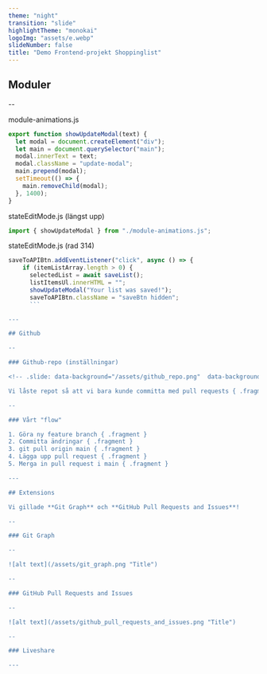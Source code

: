 ```yaml
---
theme: "night"
transition: "slide"
highlightTheme: "monokai"
logoImg: "assets/e.webp"
slideNumber: false
title: "Demo Frontend-projekt Shoppinglist"
---
```


## Moduler

--

module-animations.js

```js
export function showUpdateModal(text) {
  let modal = document.createElement("div");
  let main = document.querySelector("main");
  modal.innerText = text;
  modal.className = "update-modal";
  main.prepend(modal);
  setTimeout(() => {
    main.removeChild(modal);
  }, 1400);
}
```

stateEditMode.js (längst upp)

```js
import { showUpdateModal } from "./module-animations.js";
```

stateEditMode.js (rad 314)

```js
saveToAPIBtn.addEventListener("click", async () => {
    if (itemListArray.length > 0) {
      selectedList = await saveList();
      listItemsUl.innerHTML = "";
      showUpdateModal("Your list was saved!");
      saveToAPIBtn.className = "saveBtn hidden";
      ```

---

## Github

--

### Github-repo (inställningar)

<!-- .slide: data-background="/assets/github_repo.png"  data-background-opacity=0.1 -->

Vi låste repot så att vi bara kunde committa med pull requests { .fragment }

--

### Vårt "flow"

1. Göra ny feature branch { .fragment }
2. Committa ändringar { .fragment }
3. git pull origin main { .fragment }
4. Lägga upp pull request { .fragment }
5. Merga in pull request i main { .fragment }

---

## Extensions

Vi gillade **Git Graph** och **GitHub Pull Requests and Issues**!

--

### Git Graph

--

![alt text](/assets/git_graph.png "Title")

--

### GitHub Pull Requests and Issues

--

![alt text](/assets/github_pull_requests_and_issues.png "Title")

--

### Liveshare

---